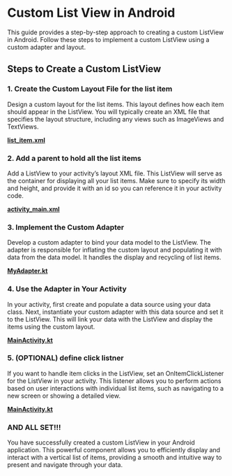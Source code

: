 # Custom List View in Android

This guide provides a step-by-step approach to creating a custom ListView in Android. Follow these steps to implement a custom ListView using a custom adapter and layout.

## Steps to Create a Custom ListView

### 1. Create the Custom Layout File for the list item 

Design a custom layout for the list items. This layout defines how each item should appear in the ListView. You will typically create an XML file that specifies the layout structure, including any views such as ImageViews and TextViews.

[**list_item.xml**](app/src/main/res/layout/list_item.xml)

### 2. Add a parent to hold all the list items

Add a ListView to your activity’s layout XML file. This ListView will serve as the container for displaying all your list items. Make sure to specify its width and height, and provide it with an id so you can reference it in your activity code.

[**activity_main.xml**](app/src/main/res/layout/activity_main.xml)

### 3. Implement the Custom Adapter

Develop a custom adapter to bind your data model to the ListView. The adapter is responsible for inflating the custom layout and populating it with data from the data model. It handles the display and recycling of list items.

[**MyAdapter.kt**](app/src/main/java/com/example/mylistpractice/MyAdapter.kt)

### 4. Use the Adapter in Your Activity

In your activity, first create and populate a data source using your data class. Next, instantiate your custom adapter with this data source and set it to the ListView. This will link your data with the ListView and display the items using the custom layout.

[**MainActivity.kt**](app/src/main/java/com/example/mylistpractice/MainActivity.kt)

### 5. (OPTIONAL) define click listner

If you want to handle item clicks in the ListView, set an OnItemClickListener for the ListView in your activity. This listener allows you to perform actions based on user interactions with individual list items, such as navigating to a new screen or showing a detailed view.

[**MainActivity.kt**](app/src/main/java/com/example/mylistpractice/MainActivity.kt)

### AND ALL SET!!!

You have successfully created a custom ListView in your Android application. This powerful component allows you to efficiently display and interact with a vertical list of items, providing a smooth and intuitive way to present and navigate through your data.